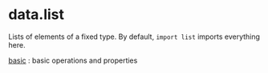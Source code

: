 data.list
=========

Lists of elements of a fixed type. By default, `import list` imports
everything here.

[basic](basic.lean) : basic operations and properties